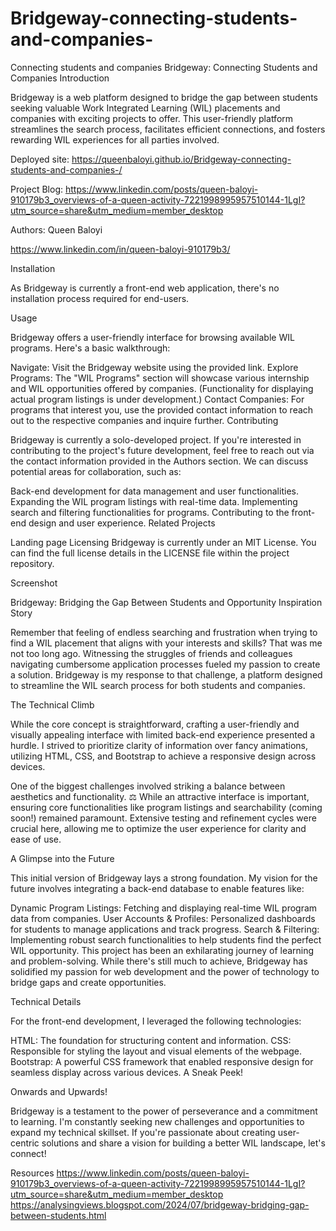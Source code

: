 # Bridgeway-connecting-students-and-companies-
Connecting students and companies
Bridgeway: Connecting Students and Companies
Introduction

Bridgeway is a web platform designed to bridge the gap between students seeking valuable Work Integrated Learning (WIL) placements and companies with exciting projects to offer. This user-friendly platform streamlines the search process, facilitates efficient connections, and fosters rewarding WIL experiences for all parties involved.

Deployed site: https://queenbaloyi.github.io/Bridgeway-connecting-students-and-companies-/

Project Blog: https://www.linkedin.com/posts/queen-baloyi-910179b3_overviews-of-a-queen-activity-7221998995957510144-1LgI?utm_source=share&utm_medium=member_desktop

Authors: 
Queen Baloyi

https://www.linkedin.com/in/queen-baloyi-910179b3/

Installation

As Bridgeway is currently a front-end web application, there's no installation process required for end-users. 

Usage

Bridgeway offers a user-friendly interface for browsing available WIL programs. Here's a basic walkthrough:

Navigate: Visit the Bridgeway website using the provided link.
Explore Programs: The "WIL Programs" section will showcase various internship and WIL opportunities offered by companies. (Functionality for displaying actual program listings is under development.)
Contact Companies: For programs that interest you, use the provided contact information to reach out to the respective companies and inquire further.
Contributing

Bridgeway is currently a solo-developed project. If you're interested in contributing to the project's future development, feel free to reach out via the contact information provided in the Authors section. We can discuss potential areas for collaboration, such as:

Back-end development for data management and user functionalities.
Expanding the WIL program listings with real-time data.
Implementing search and filtering functionalities for programs.
Contributing to the front-end design and user experience.
Related Projects

Landing page
Licensing
Bridgeway is currently under an MIT License. You can find the full license details in the LICENSE file within the project repository.

Screenshot

Bridgeway: Bridging the Gap Between Students and Opportunity
Inspiration Story

Remember that feeling of endless searching and frustration when trying to find a WIL placement that aligns with your interests and skills?    That was me not too long ago. Witnessing the struggles of friends and colleagues navigating cumbersome application processes fueled my passion to create a solution. Bridgeway is my response to that challenge, a platform designed to streamline the WIL search process for both students and companies.

The Technical Climb

While the core concept is straightforward, crafting a user-friendly and visually appealing interface with limited back-end experience presented a hurdle. I strived to prioritize clarity of information over fancy animations, utilizing HTML, CSS, and Bootstrap to achieve a responsive design across devices.

One of the biggest challenges involved striking a balance between aesthetics and functionality.  ⚖️  While an attractive interface is important, ensuring core functionalities like program listings and searchability (coming soon!) remained paramount. Extensive testing and refinement cycles were crucial here, allowing me to optimize the user experience for clarity and ease of use.

A Glimpse into the Future

This initial version of Bridgeway lays a strong foundation. My vision for the future involves integrating a back-end database to enable features like:

Dynamic Program Listings: Fetching and displaying real-time WIL program data from companies.
User Accounts & Profiles: Personalized dashboards for students to manage applications and track progress.
Search & Filtering: Implementing robust search functionalities to help students find the perfect WIL opportunity.
This project has been an exhilarating journey of learning and problem-solving.    While there's still much to achieve, Bridgeway has solidified my passion for web development and the power of technology to bridge gaps and create opportunities.

Technical Details

For the front-end development, I leveraged the following technologies:

HTML: The foundation for structuring content and information.
CSS: Responsible for styling the layout and visual elements of the webpage.
Bootstrap: A powerful CSS framework that enabled responsive design for seamless display across various devices.
A Sneak Peek!

Onwards and Upwards!

Bridgeway is a testament to the power of perseverance and a commitment to learning. I'm constantly seeking new challenges and opportunities to expand my technical skillset.    If you're passionate about creating user-centric solutions and share a vision for building a better WIL landscape, let's connect!

Resources
https://www.linkedin.com/posts/queen-baloyi-910179b3_overviews-of-a-queen-activity-7221998995957510144-1LgI?utm_source=share&utm_medium=member_desktop
https://analysingviews.blogspot.com/2024/07/bridgeway-bridging-gap-between-students.html
